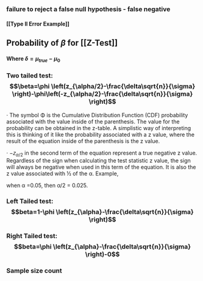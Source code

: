 ### failure to reject a false null hypothesis - false negative

#### [[Type II Error Example]]


## Probability of $\beta$ for [[Z-Test]]

#### Where $\delta=\mu_{true}-\mu_0$
### Two tailed test: $$\beta=\phi \left(z_{\alpha/2}-\frac{\delta\sqrt{n}}{\sigma} \right)-\phi\left(-z_{\alpha/2}-\frac{\delta\sqrt{n}}{\sigma} \right)$$
· The symbol Φ is the Cumulative Distribution Function (CDF) probability associated with the value inside of the parenthesis. The value for the probability can be obtained in the z-table. A simplistic way of interpreting this is thinking of it like the probability associated with a z value, where the result of the equation inside of the parenthesis is the z value.

· −𝑧$_{\alpha/2}$ in the second term of the equation represent a true negative z value. Regardless of the sign when calculating the test statistic z value, the sign will always be negative when used in this term of the equation. It is also the z value associated with ½ of the α. Example,

when α =0.05, then α/2 = 0.025.

### Left Tailed test: $$beta=1-\phi \left(z_{\alpha}-\frac{\delta\sqrt{n}}{\sigma} \right)$$
### Right  Tailed test: $$beta=\phi \left(z_{\alpha}-\frac{\delta\sqrt{n}}{\sigma} \right)-0$$
### Sample size count
